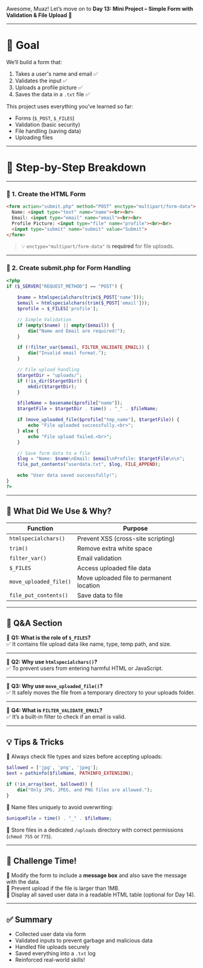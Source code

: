 Awesome, Muaz! Let’s move on to **Day 13: Mini Project – Simple Form with Validation & File Upload** 🎉

---

# 🎯 **Goal**  
We’ll build a form that:

1. Takes a user's name and email ✅  
2. Validates the input ✅  
3. Uploads a profile picture ✅  
4. Saves the data in a `.txt` file ✅  

This project uses everything you’ve learned so far:  
- Forms (`$_POST`, `$_FILES`)  
- Validation (basic security)  
- File handling (saving data)  
- Uploading files

---

# 🧠 Step-by-Step Breakdown

---

### 🧾 1. **Create the HTML Form**
```html
<form action="submit.php" method="POST" enctype="multipart/form-data">
  Name: <input type="text" name="name"><br><br>
  Email: <input type="email" name="email"><br><br>
  Profile Picture: <input type="file" name="profile"><br><br>
  <input type="submit" name="submit" value="Submit">
</form>
```

> 💡 `enctype="multipart/form-data"` is **required** for file uploads.

---

### 📄 2. **Create submit.php for Form Handling**

```php
<?php
if ($_SERVER["REQUEST_METHOD"] == "POST") {
    
    $name = htmlspecialchars(trim($_POST['name']));
    $email = htmlspecialchars(trim($_POST['email']));
    $profile = $_FILES['profile'];

    // Simple Validation
    if (empty($name) || empty($email)) {
        die("Name and Email are required!");
    }

    if (!filter_var($email, FILTER_VALIDATE_EMAIL)) {
        die("Invalid email format.");
    }

    // File upload handling
    $targetDir = "uploads/";
    if (!is_dir($targetDir)) {
        mkdir($targetDir);
    }

    $fileName = basename($profile["name"]);
    $targetFile = $targetDir . time() . "_" . $fileName;

    if (move_uploaded_file($profile["tmp_name"], $targetFile)) {
        echo "File uploaded successfully.<br>";
    } else {
        echo "File upload failed.<br>";
    }

    // Save form data to a file
    $log = "Name: $name\nEmail: $email\nProfile: $targetFile\n\n";
    file_put_contents("userdata.txt", $log, FILE_APPEND);

    echo "User data saved successfully!";
}
?>
```

---

## 🔐 **What Did We Use & Why?**

| Function | Purpose |
|---------|---------|
| `htmlspecialchars()` | Prevent XSS (cross-site scripting) |
| `trim()` | Remove extra white space |
| `filter_var()` | Email validation |
| `$_FILES` | Access uploaded file data |
| `move_uploaded_file()` | Move uploaded file to permanent location |
| `file_put_contents()` | Save data to file |

---

## 💬 **Q&A Section**

🔸 **Q1: What is the role of `$_FILES`?**  
✅ It contains file upload data like name, type, temp path, and size.

---

🔸 **Q2: Why use `htmlspecialchars()`?**  
✅ To prevent users from entering harmful HTML or JavaScript.

---

🔸 **Q3: Why use `move_uploaded_file()`?**  
✅ It safely moves the file from a temporary directory to your uploads folder.

---

🔸 **Q4: What is `FILTER_VALIDATE_EMAIL`?**  
✅ It’s a built-in filter to check if an email is valid.

---

## 💡 Tips & Tricks

🔸 Always check file types and sizes before accepting uploads:
```php
$allowed = ['jpg', 'png', 'jpeg'];
$ext = pathinfo($fileName, PATHINFO_EXTENSION);

if (!in_array($ext, $allowed)) {
    die("Only JPG, JPEG, and PNG files are allowed.");
}
```

🔸 Name files uniquely to avoid overwriting:
```php
$uniqueFile = time() . "_" . $fileName;
```

🔸 Store files in a dedicated `/uploads` directory with correct permissions (`chmod 755` or `775`).

---

## 🧪 Challenge Time!  
🔹 Modify the form to include a **message box** and also save the message with the data.  
🔹 Prevent upload if the file is larger than 1MB.  
🔹 Display all saved user data in a readable HTML table (optional for Day 14).

---

## ✅ Summary

- Collected user data via form
- Validated inputs to prevent garbage and malicious data
- Handled file uploads securely
- Saved everything into a `.txt` log
- Reinforced real-world skills!

